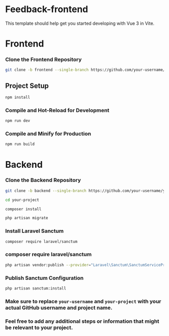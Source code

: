 # Feedback-frontend

This template should help get you started developing with Vue 3 in Vite.

# Frontend

### Clone the Frontend Repository
```sh
git clone -b frontend --single-branch https://github.com/your-username/your-project.git
```

## Project Setup

```sh
npm install
```

### Compile and Hot-Reload for Development

```sh
npm run dev
```

### Compile and Minify for Production

```sh
npm run build
```

# Backend

### Clone the Backend Repository
```sh
git clone -b backend --single-branch https://github.com/your-username/your-project.git
```

```sh
cd your-project
```

```sh
composer install
```

```sh
php artisan migrate
```

### Install Laravel Sanctum

```sh
composer require laravel/sanctum
```
### composer require laravel/sanctum

```sh
php artisan vendor:publish --provider="Laravel\Sanctum\SanctumServiceProvider"
```
### Publish Sanctum Configuration

```sh
php artisan sanctum:install
```

### Make sure to replace `your-username` and `your-project` with your actual GitHub username and project name.

### Feel free to add any additional steps or information that might be relevant to your project.
